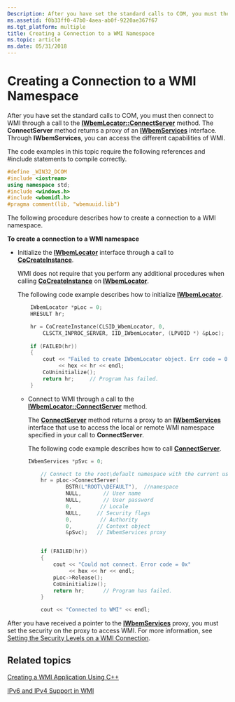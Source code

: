 ```yaml
---
Description: After you have set the standard calls to COM, you must then connect to WMI through a call to the IWbemLocator::ConnectServer method.
ms.assetid: f0b33ff0-47b0-4aea-ab0f-9220ae367f67
ms.tgt_platform: multiple
title: Creating a Connection to a WMI Namespace
ms.topic: article
ms.date: 05/31/2018
---
```


# Creating a Connection to a WMI Namespace

After you have set the standard calls to COM, you must then connect to WMI through a call to the [**IWbemLocator::ConnectServer**](/windows/desktop/api/Wbemcli/nf-wbemcli-iwbemlocator-connectserver) method. The **ConnectServer** method returns a proxy of an [**IWbemServices**](/windows/desktop/api/WbemCli/nn-wbemcli-iwbemservices) interface. Through **IWbemServices**, you can access the different capabilities of WMI.

The code examples in this topic require the following references and \#include statements to compile correctly.


```C++
#define _WIN32_DCOM
#include <iostream>
using namespace std;
#include <windows.h>
#include <wbemidl.h>
#pragma comment(lib, "wbemuuid.lib")
```



The following procedure describes how to create a connection to a WMI namespace.

**To create a connection to a WMI namespace**

-   Initialize the [**IWbemLocator**](/windows/desktop/api/Wbemcli/nn-wbemcli-iwbemlocator) interface through a call to [**CoCreateInstance**](https://msdn.microsoft.com/en-us/library/ms686615(v=VS.85).aspx).

    WMI does not require that you perform any additional procedures when calling [**CoCreateInstance**](https://msdn.microsoft.com/en-us/library/ms686615(v=VS.85).aspx) on [**IWbemLocator**](/windows/desktop/api/Wbemcli/nn-wbemcli-iwbemlocator).

    The following code example describes how to initialize [**IWbemLocator**](/windows/desktop/api/Wbemcli/nn-wbemcli-iwbemlocator).

    ```C++
        IWbemLocator *pLoc = 0;
        HRESULT hr;

        hr = CoCreateInstance(CLSID_WbemLocator, 0, 
            CLSCTX_INPROC_SERVER, IID_IWbemLocator, (LPVOID *) &pLoc);
     
        if (FAILED(hr))
        {
            cout << "Failed to create IWbemLocator object. Err code = 0x"
                 << hex << hr << endl;
            CoUninitialize();
            return hr;     // Program has failed.
        }
    ```

    

    -   Connect to WMI through a call to the [**IWbemLocator::ConnectServer**](/windows/desktop/api/Wbemcli/nf-wbemcli-iwbemlocator-connectserver) method.

        The [**ConnectServer**](/windows/desktop/api/Wbemcli/nf-wbemcli-iwbemlocator-connectserver) method returns a proxy to an [**IWbemServices**](/windows/desktop/api/WbemCli/nn-wbemcli-iwbemservices) interface that use to access the local or remote WMI namespace specified in your call to **ConnectServer**.

        The following code example describes how to call [**ConnectServer**](/windows/desktop/api/Wbemcli/nf-wbemcli-iwbemlocator-connectserver).

        ```C++
        IWbemServices *pSvc = 0;

            // Connect to the root\default namespace with the current user.
            hr = pLoc->ConnectServer(
                    BSTR(L"ROOT\\DEFAULT"),  //namespace
                    NULL,       // User name 
                    NULL,       // User password
                    0,         // Locale 
                    NULL,     // Security flags
                    0,         // Authority 
                    0,        // Context object 
                    &pSvc);   // IWbemServices proxy


            if (FAILED(hr))
            {
                cout << "Could not connect. Error code = 0x" 
                     << hex << hr << endl;
                pLoc->Release();
                CoUninitialize();
                return hr;      // Program has failed.
            }

            cout << "Connected to WMI" << endl;
        ```

        

After you have received a pointer to the [**IWbemServices**](/windows/desktop/api/WbemCli/nn-wbemcli-iwbemservices) proxy, you must set the security on the proxy to access WMI. For more information, see [Setting the Security Levels on a WMI Connection](setting-the-security-levels-on-a-wmi-connection.md).

## Related topics

<dl> <dt>

[Creating a WMI Application Using C++](creating-a-wmi-application-using-c-.md)
</dt> <dt>

[IPv6 and IPv4 Support in WMI](ipv6-and-ipv4-support-in-wmi.md)
</dt> </dl>

 

 



